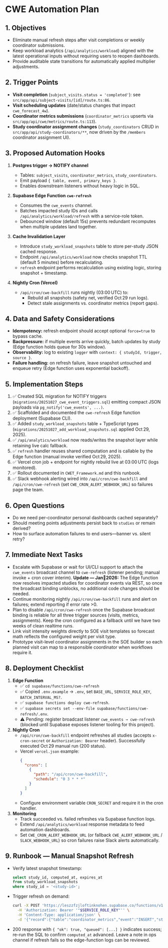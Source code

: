 # CWE Automation Plan

## 1. Objectives
- Eliminate manual refresh steps after visit completions or weekly coordinator submissions.
- Keep workload analytics (`/api/analytics/workload`) aligned with the latest operational inputs without requiring users to reopen dashboards.
- Provide auditable state transitions for automatically applied multiplier adjustments.

## 2. Trigger Points
- **Visit completion** (`subject_visits.status = 'completed'`): see `src/app/api/subject-visits/[id]/route.ts:86`.
- **Visit scheduling updates** (date/status changes that impact `cwe_forecast_4w`).
- **Coordinator metrics submissions** (`coordinator_metrics` upserts via `src/app/api/cwe/metrics/route.ts:113`).
- **Study coordinator assignment changes** (`study_coordinators` CRUD in `src/app/api/study-coordinators/**`, now driven by the `/members` coordinator assignment UI).

## 3. Proposed Automation Hooks
1. **Postgres trigger → NOTIFY channel**
   - Tables: `subject_visits`, `coordinator_metrics`, `study_coordinators`.
   - Emit payload `{ table, event, primary_keys }`.
   - Enables downstream listeners without heavy logic in SQL.

2. **Supabase Edge Function `cwe-refresh`**
   - Consumes the `cwe_events` channel.
   - Batches impacted study IDs and calls `/api/analytics/workload/refresh` with a service-role token.
   - Debounced window (default 15s) prevents redundant recomputes when multiple updates land together.

3. **Cache Invalidation Layer**
   - Introduce `study_workload_snapshots` table to store per-study JSON cached response.
   - Endpoint `/api/analytics/workload` now checks snapshot TTL (default 5 minutes) before recalculating.
   - `refresh` endpoint performs recalculation using existing logic, storing snapshot + timestamp.

4. **Nightly Cron (Vercel)**
   - `/api/cron/cwe-backfill` runs nightly (03:00 UTC) to:
     - Rebuild all snapshots (safety net, verified Oct 29 run logs).
     - Detect stale assignments vs. coordinator metrics (report gaps).

## 4. Data and Safety Considerations
- **Idempotency:** refresh endpoint should accept optional `force=true` to bypass cache.
- **Backpressure:** if multiple events arrive quickly, batch updates by study (Edge function holds queue for 30s window).
- **Observability:** log to existing `logger` with `context: { studyId, trigger, source }`.
- **Failure handling:** on refresh failure, leave snapshot untouched and enqueue retry (Edge function uses exponential backoff).

## 5. Implementation Steps
1. ✅ Created SQL migration for NOTIFY triggers (`migrations/20251027_cwe_event_triggers.sql`) emitting compact JSON payloads via `pg_notify('cwe_events', ...)`.
2. ✅ Scaffolded and documented the `cwe-refresh` Edge function deployment (Supabase CLI).
3. ✅ Added `study_workload_snapshots` table + TypeScript types (`migrations/20251027_add_workload_snapshots.sql` applied Oct 29, 2025).
4. ✅ `/api/analytics/workload` now reads/writes the snapshot layer while retaining live calc fallback.
5. ✅ `refresh` handler reuses shared computation and is callable by the Edge function (manual invoke verified Oct 29, 2025).
6. ✅ Vercel cron job + endpoint for nightly rebuild live at 03:00 UTC (logs monitored).
7. ✅ Rollout documented in `CWET_Framework.md` and this runbook.
8. ✅ Slack webhook alerting wired into `/api/cron/cwe-backfill` and `/api/cron/cwe-refresh` (set `CWE_CRON_ALERT_WEBHOOK_URL`) so failures page the team.

## 6. Open Questions
- Do we need per-coordinator personal dashboards cached separately?
- Should meeting points adjustments persist back to `studies` or remain derived?
- How to surface automation failures to end users—banner vs. silent retry?

## 7. Immediate Next Tasks

- Escalate with Supabase or wait for UI/CLI support to attach the `cwe_events` broadcast channel to `cwe-refresh` (listener pending; manual invoke + cron cover interim). **Update — Jan2026:** The Edge function now resolves impacted studies for coordinator events via REST, so once the broadcast binding unblocks, no additional code changes should be needed.
- Continue monitoring nightly `/api/cron/cwe-backfill` runs and alert on failures; extend reporting if error rate >0.
- Plan to disable `/api/cron/cwe-refresh` once the Supabase broadcast binding is reliable for all three trigger sources (visits, metrics, assignments). Keep the cron configured as a fallback until we have two weeks of clean realtime runs.
- Link visit intensity weights directly to SOE visit templates so forecast math reflects the configured weight per visit type.
- Prototype visit-level coordinator assignments in the SOE builder so each planned visit can map to a responsible coordinator when workflows require it.

## 8. Deployment Checklist
1. **Edge Function**
   - ✅ `cd supabase/functions/cwe-refresh`
   - ✅ Copied `.env.example` → `.env`, set `BASE_URL`, `SERVICE_ROLE_KEY`, `BATCH_INTERVAL_MS?`.
   - ✅ `supabase functions deploy cwe-refresh`.
   - ✅ `supabase secrets set --env-file supabase/functions/cwe-refresh/.env`.
   - ⚠️ Pending: register broadcast listener `cwe_events → cwe-refresh` (blocked until Supabase exposes listener tooling for this project).
2. **Nightly Cron**
   - `/api/cron/cwe-backfill` endpoint refreshes all studies (accepts `x-cron-secret` or `Authorization: Bearer` header). Successfully executed Oct 29 manual run (200 status).
   - Vercel `vercel.json` example:
     ```json
     {
       "crons": [
         {
           "path": "/api/cron/cwe-backfill",
           "schedule": "0 3 * * *"
         }
       ]
     }
     ```
   - Configure environment variable `CRON_SECRET` and require it in the cron handler.
3. **Monitoring**
   - Track succeeded vs. failed refreshes via Supabase function logs.
   - Extend `/api/analytics/workload` response metadata to feed automation dashboards.
   - Set `CWE_CRON_ALERT_WEBHOOK_URL` (or fallback `CWE_ALERT_WEBHOOK_URL` / `SLACK_WEBHOOK_URL`) so cron failures raise Slack alerts automatically.

## 9. Runbook — Manual Snapshot Refresh
- Verify latest snapshot timestamp:
  ```sql
  select study_id, computed_at, expires_at
  from study_workload_snapshots
  where study_id = '<study-id>';
  ```
- Trigger refresh on demand:
  ```bash
  curl -X POST 'https://leszzfzjloftinknohen.supabase.co/functions/v1/cwe-refresh' \
    -H 'Authorization: Bearer '"$SERVICE_ROLE_KEY"'' \
    -H 'Content-Type: application/json' \
    -d '{"record":{"table":"coordinator_metrics","event":"INSERT","study_id":"<study-id>"}}'
  ```
- 200 response with `{ "ok": true, "queued": [...] }` indicates success; re-run the SQL to confirm `computed_at` advanced. Leave a note in ops channel if refresh fails so the edge-function logs can be reviewed.
